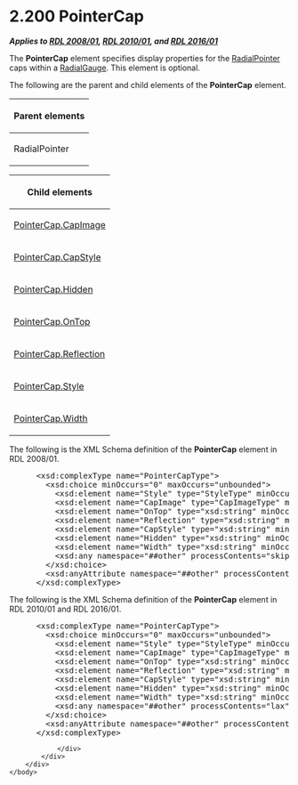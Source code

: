 <html dir="LTR" xmlns:mshelp="http://msdn.microsoft.com/mshelp" xmlns:ddue="http://ddue.schemas.microsoft.com/authoring/2003/5" xmlns:xlink="http://www.w3.org/1999/xlink" xmlns:tool="http://www.microsoft.com/tooltip">
    <head>
        <meta http-equiv="Content-Type" content="text/html; CHARSET=utf-8"></meta>
        <meta name="save" content="history"></meta>
        <title>2.200 PointerCap</title>
        <xml>
            <mshelp:toctitle title="2.200 PointerCap"></mshelp:toctitle>
            <mshelp:rltitle title="[MS-RDL]: PointerCap"></mshelp:rltitle>
            <mshelp:keyword index="A" term="b0592355-23f8-429d-8aae-358078189ab3"></mshelp:keyword>
            <mshelp:attr name="DCSext.ContentType" value="open specification"></mshelp:attr>
            <mshelp:attr name="AssetID" value="b0592355-23f8-429d-8aae-358078189ab3"></mshelp:attr>
            <mshelp:attr name="TopicType" value="kbRef"></mshelp:attr>
            <mshelp:attr name="DCSext.Title" value="[MS-RDL]: PointerCap" />
        </xml>
    </head>
    <body>
        <div id="header">
            <h1 class="heading">2.200 PointerCap</h1>
        </div>
        <div id="mainSection">
            <div id="mainBody">
                <div id="allHistory" class="saveHistory"></div>
                <div id="sectionSection0" class="section" name="collapseableSection">
                    

<p><b><i>Applies to </i></b><a href="1e855f94-4617-47e4-b89e-0856c6cb420f.htm"><b><i>RDL 2008/01</i></b></a><b><i>,
</i></b><a href="3428e690-a348-4ec7-8a6a-8efb42d2cdee.htm"><b><i>RDL 2010/01</i></b></a><b><i>,
and </i></b><a href="52ce3983-2bfc-4e72-9359-42aaf5fe4509.htm"><b><i>RDL 2016/01</i></b></a></p>

<p>The <b>PointerCap</b> element specifies display properties
for the <a href="1446314e-813e-42f0-9a28-f1b96fd3a0da.htm">RadialPointer</a>
caps within a <a href="2e113607-ee33-4abd-9ae3-6607c10d3c8a.htm">RadialGauge</a>.
This element is optional.</p>

<p>The following are the parent and child elements of the <b>PointerCap</b>
element.</p>

<table>
 <thead>
  <tr>
   <th>
   <p>Parent elements</p>
   </th>
  </tr>
 </thead>
 <tr>
  <td>
  <p>RadialPointer</p>
  </td>
 </tr>
</table>

<p> </p>

<table>
 <thead>
  <tr>
   <th>
   <p>Child elements</p>
   </th>
  </tr>
 </thead>
 <tr>
  <td>
  <p><a href="59d403ec-d106-4ca2-ab6d-ad6da6e447fc.htm">PointerCap.CapImage</a>
  </p>
  </td>
 </tr>
 <tr>
  <td>
  <p><a href="de35a002-fd56-486d-a8a0-dd2f5a2eda1c.htm">PointerCap.CapStyle</a>
  </p>
  </td>
 </tr>
 <tr>
  <td>
  <p><a href="8b42107a-d4bd-4fd6-ac37-3cd6dd82190e.htm">PointerCap.Hidden</a>
  </p>
  </td>
 </tr>
 <tr>
  <td>
  <p><a href="4f35d6ef-842c-4f29-b6cf-95dedcfc5fa7.htm">PointerCap.OnTop</a>
  </p>
  </td>
 </tr>
 <tr>
  <td>
  <p><a href="307fb143-8c3b-45f7-8e22-a398b51af94a.htm">PointerCap.Reflection</a>
  </p>
  </td>
 </tr>
 <tr>
  <td>
  <p><a href="e5b41b50-e45a-4b69-908e-defffc8034c5.htm">PointerCap.Style</a>
  </p>
  </td>
 </tr>
 <tr>
  <td>
  <p><a href="8f50c488-7a6d-468c-95e7-729bfc9384bf.htm">PointerCap.Width</a>
  </p>
  </td>
 </tr>
</table>

<p>The following is the XML Schema definition of the <b>PointerCap</b>
element in RDL 2008/01.</p>

<dl>
<dd>
<div><pre> &lt;xsd:complexType name=&quot;PointerCapType&quot;&gt;
   &lt;xsd:choice minOccurs=&quot;0&quot; maxOccurs=&quot;unbounded&quot;&gt;
     &lt;xsd:element name=&quot;Style&quot; type=&quot;StyleType&quot; minOccurs=&quot;0&quot; /&gt;
     &lt;xsd:element name=&quot;CapImage&quot; type=&quot;CapImageType&quot; minOccurs=&quot;0&quot; /&gt;
     &lt;xsd:element name=&quot;OnTop&quot; type=&quot;xsd:string&quot; minOccurs=&quot;0&quot; /&gt;
     &lt;xsd:element name=&quot;Reflection&quot; type=&quot;xsd:string&quot; minOccurs=&quot;0&quot; /&gt;
     &lt;xsd:element name=&quot;CapStyle&quot; type=&quot;xsd:string&quot; minOccurs=&quot;0&quot; /&gt;
     &lt;xsd:element name=&quot;Hidden&quot; type=&quot;xsd:string&quot; minOccurs=&quot;0&quot; /&gt;
     &lt;xsd:element name=&quot;Width&quot; type=&quot;xsd:string&quot; minOccurs=&quot;0&quot; /&gt;
     &lt;xsd:any namespace=&quot;##other&quot; processContents=&quot;skip&quot; /&gt;
   &lt;/xsd:choice&gt;
   &lt;xsd:anyAttribute namespace=&quot;##other&quot; processContents=&quot;skip&quot; /&gt;
 &lt;/xsd:complexType&gt;
</pre></div>
</dd></dl>

<p>The following is the XML Schema definition of the <b>PointerCap</b>
element in RDL 2010/01 and RDL 2016/01.</p>

<dl>
<dd>
<div><pre> &lt;xsd:complexType name=&quot;PointerCapType&quot;&gt;
   &lt;xsd:choice minOccurs=&quot;0&quot; maxOccurs=&quot;unbounded&quot;&gt;
     &lt;xsd:element name=&quot;Style&quot; type=&quot;StyleType&quot; minOccurs=&quot;0&quot; /&gt;
     &lt;xsd:element name=&quot;CapImage&quot; type=&quot;CapImageType&quot; minOccurs=&quot;0&quot; /&gt;
     &lt;xsd:element name=&quot;OnTop&quot; type=&quot;xsd:string&quot; minOccurs=&quot;0&quot; /&gt;
     &lt;xsd:element name=&quot;Reflection&quot; type=&quot;xsd:string&quot; minOccurs=&quot;0&quot; /&gt;
     &lt;xsd:element name=&quot;CapStyle&quot; type=&quot;xsd:string&quot; minOccurs=&quot;0&quot; /&gt;
     &lt;xsd:element name=&quot;Hidden&quot; type=&quot;xsd:string&quot; minOccurs=&quot;0&quot; /&gt;
     &lt;xsd:element name=&quot;Width&quot; type=&quot;xsd:string&quot; minOccurs=&quot;0&quot; /&gt;
     &lt;xsd:any namespace=&quot;##other&quot; processContents=&quot;lax&quot; /&gt;
   &lt;/xsd:choice&gt;
   &lt;xsd:anyAttribute namespace=&quot;##other&quot; processContents=&quot;lax&quot; /&gt;
 &lt;/xsd:complexType&gt;
</pre></div>
</dd></dl>


                </div>
            </div>
        </div>
    </body>
</html>